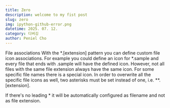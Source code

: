 ```yaml
---
title: Zero
description: welcome to my fist post
slug: zero
img: ipython-github-error.png
datetime: 2025. 07. 12.
category: 디버깅
author: Peniel Cho
---
```



File associations
With the *.[extension] pattern you can define custom file icon associations. For example you could define an icon for *.sample and every file that ends with .sample will have the defined icon. However, not all files with the same file extension always have the same icon. For some specific file names there is a special icon. In order to overwrite all the specific file icons as well, two asterisks must be set instead of one, i.e. **.[extension].

If there's no leading * it will be automatically configured as filename and not as file extension.
